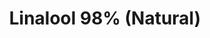 ---
name: Linalool 98% (Natural)
title: Linalool 98% (Natural)
details:
  - detail:
      key: "Brand"
      value: "Natural Aroma"
  - detail:
      key: "Purity"
      value: "98%"
  - detail:
      key: "Usage/Application"
      value: "Fragrance,Flavour,Pharma"
  - detail:
      key: "Form"
      value: "Liquid"
  - detail:
      key: "Packaging Type"
      value: "Can,Barrel"
  - detail:
      key: "Packaging Size"
      value: "5,25,200 Kg"
  - detail:
      key: "Chemical Formula"
      value: "C10H18O"
  - detail:
      key: "Molecular Weight"
      value: "154.25 g/mol"
  - detail:
      key: "Specific Gravity"
      value: "0.8400 to 0.8900 (at 20 deg C)"
  - detail:
      key: "Density"
      value: "858 kg/m3"
  - detail:
      key: "Melting Point"
      value: "< -20 deg C (-4 deg F; 253 K)"
  - detail:
      key: "Boiling Point"
      value: "198 deg C"
  - detail:
      key: "Shelf Life"
      value: "24 months,if stored properly"
  - detail:
      key: "Refractive Index"
      value: "1.440 to 1.480 (at 20 deg C)"
  - detail:
      key: "Optical Rotation"
      value: "-17 deg to -20 deg (at 20 deg C)"
  - detail:
      key: "Flash Point"
      value: "75 deg C"
  - detail:
      key: "Odour"
      value: "Light and refreshing Floral woody odour"
  - detail:
      key: "EINECS No"
      value: "201-134-4"
  - detail:
      key: "CAS No"
      value: "78-70-6"
showOnHome: false
thumbnail: https://5.imimg.com/data5/SELLER/Default/2021/12/SX/KV/SL/3823480/linalool-98-natural--500x500.jpg
productImages:
  - ""
category: aroma chemicals
---